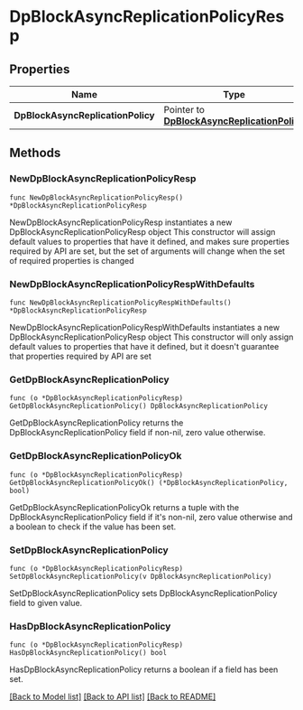 # DpBlockAsyncReplicationPolicyResp

## Properties

Name | Type | Description | Notes
------------ | ------------- | ------------- | -------------
**DpBlockAsyncReplicationPolicy** | Pointer to [**DpBlockAsyncReplicationPolicy**](DpBlockAsyncReplicationPolicy.md) |  | [optional] 

## Methods

### NewDpBlockAsyncReplicationPolicyResp

`func NewDpBlockAsyncReplicationPolicyResp() *DpBlockAsyncReplicationPolicyResp`

NewDpBlockAsyncReplicationPolicyResp instantiates a new DpBlockAsyncReplicationPolicyResp object
This constructor will assign default values to properties that have it defined,
and makes sure properties required by API are set, but the set of arguments
will change when the set of required properties is changed

### NewDpBlockAsyncReplicationPolicyRespWithDefaults

`func NewDpBlockAsyncReplicationPolicyRespWithDefaults() *DpBlockAsyncReplicationPolicyResp`

NewDpBlockAsyncReplicationPolicyRespWithDefaults instantiates a new DpBlockAsyncReplicationPolicyResp object
This constructor will only assign default values to properties that have it defined,
but it doesn't guarantee that properties required by API are set

### GetDpBlockAsyncReplicationPolicy

`func (o *DpBlockAsyncReplicationPolicyResp) GetDpBlockAsyncReplicationPolicy() DpBlockAsyncReplicationPolicy`

GetDpBlockAsyncReplicationPolicy returns the DpBlockAsyncReplicationPolicy field if non-nil, zero value otherwise.

### GetDpBlockAsyncReplicationPolicyOk

`func (o *DpBlockAsyncReplicationPolicyResp) GetDpBlockAsyncReplicationPolicyOk() (*DpBlockAsyncReplicationPolicy, bool)`

GetDpBlockAsyncReplicationPolicyOk returns a tuple with the DpBlockAsyncReplicationPolicy field if it's non-nil, zero value otherwise
and a boolean to check if the value has been set.

### SetDpBlockAsyncReplicationPolicy

`func (o *DpBlockAsyncReplicationPolicyResp) SetDpBlockAsyncReplicationPolicy(v DpBlockAsyncReplicationPolicy)`

SetDpBlockAsyncReplicationPolicy sets DpBlockAsyncReplicationPolicy field to given value.

### HasDpBlockAsyncReplicationPolicy

`func (o *DpBlockAsyncReplicationPolicyResp) HasDpBlockAsyncReplicationPolicy() bool`

HasDpBlockAsyncReplicationPolicy returns a boolean if a field has been set.


[[Back to Model list]](../README.md#documentation-for-models) [[Back to API list]](../README.md#documentation-for-api-endpoints) [[Back to README]](../README.md)


